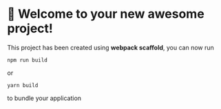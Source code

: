 # 🚀 Welcome to your new awesome project! 

This project has been created using **webpack scaffold**, you can now run

```
npm run build
```

or

```
yarn build
```

to bundle your application
